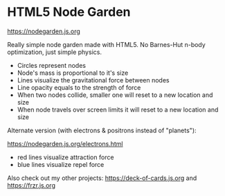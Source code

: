 # HTML5 Node Garden

https://nodegarden.js.org

Really simple node garden made with HTML5. No Barnes-Hut n-body optimization, just simple physics.

- Circles represent nodes
- Node's mass is proportional to it's size
- Lines visualize the gravitational force between nodes
- Line opacity equals to the strength of force
- When two nodes collide, smaller one will reset to a new location and size
- When node travels over screen limits it will reset to a new location and size

Alternate version (with electrons & positrons instead of "planets"):

https://nodegarden.js.org/electrons.html

- red lines visualize attraction force
- blue lines visualize repel force

Also check out my other projects: https://deck-of-cards.js.org and https://frzr.js.org
